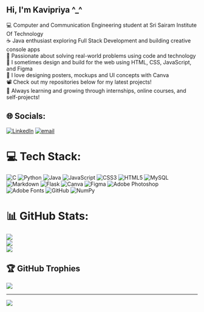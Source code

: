 ## Hi, I'm Kavipriya ^_^

💻 Computer and Communication Engineering student at Sri Sairam Institute Of Technology <br/>
☕ Java enthusiast exploring Full Stack Development and building creative console apps <br/>
🌿 Passionate about solving real-world problems using code and technology <br/>
📸 I sometimes design and build for the web using HTML, CSS, JavaScript, and Figma <br/>
🎨 I love designing posters, mockups and UI concepts with Canva <br>
📽️ Check out my repositories below for my latest projects! <br/>
🚀 Always learning and growing through internships, online courses, and self-projects!


## 🌐 Socials:
[![LinkedIn](https://img.shields.io/badge/LinkedIn-%230077B5.svg?logo=linkedin&logoColor=white)](https://linkedin.com/in/kavipriya-s-697472257) [![email](https://img.shields.io/badge/Email-D14836?logo=gmail&logoColor=white)](mailto:kavipriyasenthamil@gmail.com) 

# 💻 Tech Stack:
![C](https://img.shields.io/badge/c-%2300599C.svg?style=for-the-badge&logo=c&logoColor=white) ![Python](https://img.shields.io/badge/python-3670A0?style=for-the-badge&logo=python&logoColor=ffdd54) ![Java](https://img.shields.io/badge/java-%23ED8B00.svg?style=for-the-badge&logo=openjdk&logoColor=white) ![JavaScript](https://img.shields.io/badge/javascript-%23323330.svg?style=for-the-badge&logo=javascript&logoColor=%23F7DF1E) ![CSS3](https://img.shields.io/badge/css3-%231572B6.svg?style=for-the-badge&logo=css3&logoColor=white) ![HTML5](https://img.shields.io/badge/html5-%23E34F26.svg?style=for-the-badge&logo=html5&logoColor=white) ![MySQL](https://img.shields.io/badge/mysql-4479A1.svg?style=for-the-badge&logo=mysql&logoColor=white) ![Markdown](https://img.shields.io/badge/markdown-%23000000.svg?style=for-the-badge&logo=markdown&logoColor=white) ![Flask](https://img.shields.io/badge/flask-%23000.svg?style=for-the-badge&logo=flask&logoColor=white) ![Canva](https://img.shields.io/badge/Canva-%2300C4CC.svg?style=for-the-badge&logo=Canva&logoColor=white) ![Figma](https://img.shields.io/badge/figma-%23F24E1E.svg?style=for-the-badge&logo=figma&logoColor=white) ![Adobe Photoshop](https://img.shields.io/badge/adobe%20photoshop-%2331A8FF.svg?style=for-the-badge&logo=adobe%20photoshop&logoColor=white) ![Adobe Fonts](https://img.shields.io/badge/Adobe%20Fonts-000B1D.svg?style=for-the-badge&logo=Adobe%20Fonts&logoColor=white) ![GitHub](https://img.shields.io/badge/github-%23121011.svg?style=for-the-badge&logo=github&logoColor=white) ![NumPy](https://img.shields.io/badge/numpy-%23013243.svg?style=for-the-badge&logo=numpy&logoColor=white)
# 📊 GitHub Stats:
![](https://github-readme-stats.vercel.app/api?username=algomystx&theme=midnight-purple&hide_border=false&include_all_commits=true&count_private=false)<br/>
![](https://nirzak-streak-stats.vercel.app/?user=algomystx&theme=midnight-purple&hide_border=false)<br/>
![](https://github-readme-stats.vercel.app/api/top-langs/?username=algomystx&theme=midnight-purple&hide_border=false&include_all_commits=true&count_private=false&layout=compact)

## 🏆 GitHub Trophies
![](https://github-profile-trophy.vercel.app/?username=algomystx&theme=radical&no-frame=false&no-bg=true&margin-w=4)

---
[![](https://visitcount.itsvg.in/api?id=algomystx&icon=0&color=0)](https://visitcount.itsvg.in)

<!-- Proudly created with GPRM ( https://gprm.itsvg.in ) -->
